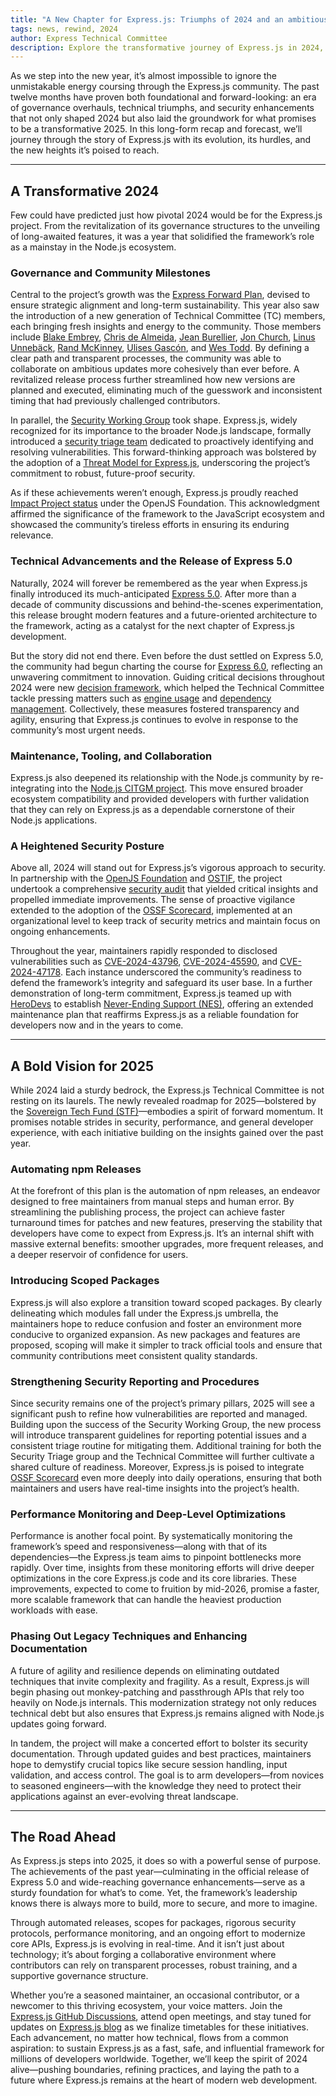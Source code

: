 ```yaml
---
title: "A New Chapter for Express.js: Triumphs of 2024 and an ambitious 2025"
tags: news, rewind, 2024
author: Express Technical Committee
description: Explore the transformative journey of Express.js in 2024, marked by governance improvements, the long-awaited release of Express 5.0, and heightened security measures. Dive into the ambitious plans for 2025, including performance optimizations, scoped packages, and a bold roadmap for sustained growth in the Node.js ecosystem.
---
```



As we step into the new year, it’s almost impossible to ignore the unmistakable energy coursing through the Express.js community. The past twelve months have proven both foundational and forward-looking: an era of governance overhauls, technical triumphs, and security enhancements that not only shaped 2024 but also laid the groundwork for what promises to be a transformative 2025. 
In this long-form recap and forecast, we’ll journey through the story of Express.js with its evolution, its hurdles, and the new heights it’s poised to reach.

---

## A Transformative 2024

Few could have predicted just how pivotal 2024 would be for the Express.js project. From the revitalization of its governance structures to the unveiling of long-awaited features, it was a year that solidified the framework’s role as a mainstay in the Node.js ecosystem.

### Governance and Community Milestones

Central to the project’s growth was the [Express Forward Plan](https://github.com/expressjs/discussions/issues/160), devised to ensure strategic alignment and long-term sustainability. This year also saw the introduction of a new generation of Technical Committee (TC) members, each bringing fresh insights and energy to the community. Those members include [Blake Embrey](https://github.com/blakeembrey), [Chris de Almeida](https://github.com/ctcpip), [Jean Burellier](https://github.com/sheplu), [Jon Church](https://github.com/jonchurch), [Linus Unnebäck](https://github.com/LinusU), [Rand McKinney](https://github.com/crandmck), [Ulises Gascón](https://github.com/ulisesgascon), and [Wes Todd](https://github.com/wesleytodd). By defining a clear path and transparent processes, the community was able to collaborate on ambitious updates more cohesively than ever before. A revitalized release process further streamlined how new versions are planned and executed, eliminating much of the guesswork and inconsistent timing that had previously challenged contributors.

In parallel, the [Security Working Group](https://github.com/expressjs/discussions/issues/165) took shape. Express.js, widely recognized for its importance to the broader Node.js landscape, formally introduced a [security triage team](https://github.com/expressjs/security-wg#security-triage-team) dedicated to proactively identifying and resolving vulnerabilities. This forward-thinking approach was bolstered by the adoption of a [Threat Model for Express.js](https://github.com/expressjs/express/pull/5526), underscoring the project’s commitment to robust, future-proof security.

As if these achievements weren’t enough, Express.js proudly reached [Impact Project status](https://github.com/openjs-foundation/cross-project-council/pull/1404) under the OpenJS Foundation. This acknowledgment affirmed the significance of the framework to the JavaScript ecosystem and showcased the community’s tireless efforts in ensuring its enduring relevance.

### Technical Advancements and the Release of Express 5.0

Naturally, 2024 will forever be remembered as the year when Express.js finally introduced its much-anticipated [Express 5.0](https://expressjs.com/2024/10/15/v5-release.html). After more than a decade of community discussions and behind-the-scenes experimentation, this release brought modern features and a future-oriented architecture to the framework, acting as a catalyst for the next chapter of Express.js development.

But the story did not end there. Even before the dust settled on Express 5.0, the community had begun charting the course for [Express 6.0](https://github.com/expressjs/discussions/issues/267), reflecting an unwavering commitment to innovation. Guiding critical decisions throughout 2024 were new [decision framework](https://github.com/expressjs/discussions/issues/285), which helped the Technical Committee tackle pressing matters such as [engine usage](https://github.com/expressjs/discussions/issues/286) and [dependency management](https://github.com/expressjs/discussions/issues/279). Collectively, these measures fostered transparency and agility, ensuring that Express.js continues to evolve in response to the community’s most urgent needs.


### Maintenance, Tooling, and Collaboration

Express.js also deepened its relationship with the Node.js community by re-integrating into the [Node.js CITGM project](https://github.com/expressjs/express/issues/5489). This move ensured broader ecosystem compatibility and provided developers with further validation that they can rely on Express.js as a dependable cornerstone of their Node.js applications.

### A Heightened Security Posture

Above all, 2024 will stand out for Express.js’s vigorous approach to security. In partnership with the [OpenJS Foundation](https://openjsf.org/) and [OSTIF](https://ostif.org/), the project undertook a comprehensive [security audit](https://expressjs.com/2024/10/22/security-audit-milestone-achievement.html) that yielded critical insights and propelled immediate improvements. The sense of proactive vigilance extended to the adoption of the [OSSF Scorecard](https://github.com/expressjs/discussions/issues/162), implemented at an organizational level to keep track of security metrics and maintain focus on ongoing enhancements.

Throughout the year, maintainers rapidly responded to disclosed vulnerabilities such as [CVE-2024-43796](https://github.com/expressjs/express/security/advisories/GHSA-qw6h-vgh9-j6wx), [CVE-2024-45590](https://github.com/expressjs/body-parser/security/advisories/GHSA-qwcr-r2fm-qrc7), and [CVE-2024-47178](https://github.com/expressjs/basic-auth-connect/security/advisories/GHSA-7p89-p6hx-q4fw). Each instance underscored the community’s readiness to defend the framework’s integrity and safeguard its user base. In a further demonstration of long-term commitment, Express.js teamed up with [HeroDevs](https://www.herodevs.com/) to establish [Never-Ending Support (NES)](https://openjsf.org/blog/at-the-openjs-foundation-were-excited-to-announce-), offering an extended maintenance plan that reaffirms Express.js as a reliable foundation for developers now and in the years to come.


---

## A Bold Vision for 2025

While 2024 laid a sturdy bedrock, the Express.js Technical Committee is not resting on its laurels. The newly revealed roadmap for 2025—bolstered by the [Sovereign Tech Fund (STF)](https://www.sovereign.tech/)—embodies a spirit of forward momentum. It promises notable strides in security, performance, and general developer experience, with each initiative building on the insights gained over the past year.

### Automating npm Releases

At the forefront of this plan is the automation of npm releases, an endeavor designed to free maintainers from manual steps and human error. By streamlining the publishing process, the project can achieve faster turnaround times for patches and new features, preserving the stability that developers have come to expect from Express.js. It’s an internal shift with massive external benefits: smoother upgrades, more frequent releases, and a deeper reservoir of confidence for users.

### Introducing Scoped Packages

Express.js will also explore a transition toward scoped packages. By clearly delineating which modules fall under the Express.js umbrella, the maintainers hope to reduce confusion and foster an environment more conducive to organized expansion. As new packages and features are proposed, scoping will make it simpler to track official tools and ensure that community contributions meet consistent quality standards.

### Strengthening Security Reporting and Procedures

Since security remains one of the project’s primary pillars, 2025 will see a significant push to refine how vulnerabilities are reported and managed. Building upon the success of the Security Working Group, the new process will introduce transparent guidelines for reporting potential issues and a consistent triage routine for mitigating them. Additional training for both the Security Triage group and the Technical Committee will further cultivate a shared culture of readiness. Moreover, Express.js is poised to integrate [OSSF Scorecard](https://github.com/expressjs/discussions/issues/162) even more deeply into daily operations, ensuring that both maintainers and users have real-time insights into the project’s health.

### Performance Monitoring and Deep-Level Optimizations

Performance is another focal point. By systematically monitoring the framework’s speed and responsiveness—along with that of its dependencies—the Express.js team aims to pinpoint bottlenecks more rapidly. Over time, insights from these monitoring efforts will drive deeper optimizations in the core Express.js code and its core libraries. These improvements, expected to come to fruition by mid-2026, promise a faster, more scalable framework that can handle the heaviest production workloads with ease.

### Phasing Out Legacy Techniques and Enhancing Documentation

A future of agility and resilience depends on eliminating outdated techniques that invite complexity and fragility. As a result, Express.js will begin phasing out monkey-patching and passthrough APIs that rely too heavily on Node.js internals. This modernization strategy not only reduces technical debt but also ensures that Express.js remains aligned with Node.js updates going forward.

In tandem, the project will make a concerted effort to bolster its security documentation. Through updated guides and best practices, maintainers hope to demystify crucial topics like secure session handling, input validation, and access control. The goal is to arm developers—from novices to seasoned engineers—with the knowledge they need to protect their applications against an ever-evolving threat landscape.

---

## The Road Ahead

As Express.js steps into 2025, it does so with a powerful sense of purpose. The achievements of the past year—culminating in the official release of Express 5.0 and wide-reaching governance enhancements—serve as a sturdy foundation for what’s to come. Yet, the framework’s leadership knows there is always more to build, more to secure, and more to imagine.

Through automated releases, scopes for packages, rigorous security protocols, performance monitoring, and an ongoing effort to modernize core APIs, Express.js is evolving in real-time. And it isn’t just about technology; it’s about forging a collaborative environment where contributors can rely on transparent processes, robust training, and a supportive governance structure.

Whether you’re a seasoned maintainer, an occasional contributor, or a newcomer to this thriving ecosystem, your voice matters. Join the [Express.js GitHub Discussions](https://github.com/expressjs/discussions), attend open meetings, and stay tuned for updates on [Express.js blog](https://expressjs.com/) as we finalize timetables for these initiatives. Each advancement, no matter how technical, flows from a common aspiration: to sustain Express.js as a fast, safe, and influential framework for millions of developers worldwide.
Together, we’ll keep the spirit of 2024 alive—pushing boundaries, refining practices, and laying the path to a future where Express.js remains at the heart of modern web development.

